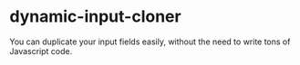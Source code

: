 # dynamic-input-cloner
You can duplicate your input fields easily, without the need to write tons of Javascript code.
